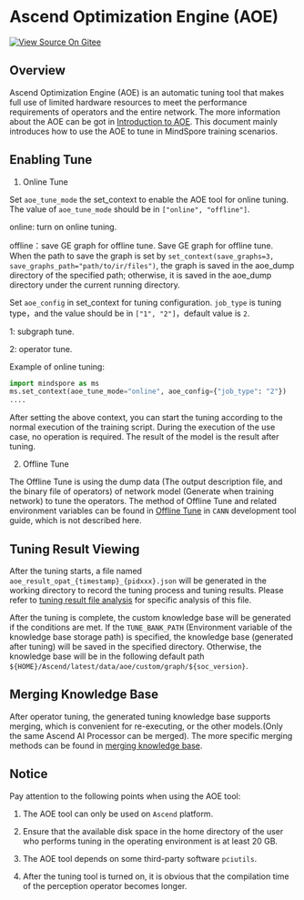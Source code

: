 # Ascend Optimization Engine (AOE)

[![View Source On Gitee](https://mindspore-website.obs.cn-north-4.myhuaweicloud.com/website-images/master/resource/_static/logo_source_en.png)](https://gitee.com/mindspore/docs/blob/master/tutorials/experts/source_en/debug/aoe.md)&nbsp;&nbsp;

## Overview

Ascend Optimization Engine (AOE) is an automatic tuning tool that makes full use of limited hardware resources to meet the performance requirements of operators and the entire network. The more information about the AOE can be got in [Introduction to AOE](https://www.hiascend.com/document/detail/en/CANNCommunityEdition/600alphaX/developmenttools/devtool/aoe_16_001.html). This document mainly introduces how to use the AOE to tune in MindSpore training scenarios.

## Enabling Tune

1. Online Tune

  Set `aoe_tune_mode` the set_context to enable the AOE tool for online tuning. The value of `aoe_tune_mode` should be in `["online", "offline"]`.

  online: turn on online tuning.

  offline：save GE graph for offline tune. Save GE graph for offline tune. When the path to save the graph is set by `set_context(save_graphs=3, save_graphs_path="path/to/ir/files")`, the graph is saved in the aoe_dump directory of the specified path; otherwise, it is saved in the aoe_dump directory under the current running directory.

  Set `aoe_config` in set_context for tuning configuration. `job_type` is tuning type，and the value should be in `["1", "2"]`，default value is `2`.

  1: subgraph tune.

  2: operator tune.

  Example of online tuning:

  ```python
  import mindspore as ms
  ms.set_context(aoe_tune_mode="online", aoe_config={"job_type": "2"})
  ....
  ```

  After setting the above context, you can start the tuning according to the normal execution of the training script. During the execution of the use case, no operation is required. The result of the model is the result after tuning.

2. Offline Tune

  The Offline Tune is using the dump data (The output description file, and the binary file of operators) of network model (Generate when training network) to tune the operators. The method of Offline Tune and related environment variables can be found in [Offline Tune](https://www.hiascend.com/document/detail/en/CANNCommunityEdition/600alphaX/developmenttools/devtool/aoe_16_023.html) in `CANN` development tool guide, which is not described here.

## Tuning Result Viewing

After the tuning starts, a file named `aoe_result_opat_{timestamp}_{pidxxx}.json` will be generated in the working directory to record the tuning process and tuning results. Please refer to [tuning result file analysis](https://www.hiascend.com/document/detail/en/CANNCommunityEdition/600alphaX/developmenttools/devtool/aoe_16_028.html) for specific analysis of this file.

After the tuning is complete, the custom knowledge base will be generated if the conditions are met. If the `TUNE_BANK_PATH` (Environment variable of the knowledge base storage path) is specified, the knowledge base (generated after tuning) will be saved in the specified directory. Otherwise, the knowledge base will be in the following default path `${HOME}/Ascend/latest/data/aoe/custom/graph/${soc_version}`.

## Merging Knowledge Base

After operator tuning, the generated tuning knowledge base supports merging, which is convenient for re-executing, or the other models.(Only the same Ascend AI Processor can be merged). The more specific merging methods can be found in [merging knowledge base](https://www.hiascend.com/document/detail/en/CANNCommunityEdition/600alphaX/developmenttools/devtool/aoepar_16_055.html).

## Notice

Pay attention to the following points when using the AOE tool:

1. The AOE tool can only be used on `Ascend` platform.

2. Ensure that the available disk space in the home directory of the user who performs tuning in the operating environment is at least 20 GB.

3. The AOE tool depends on some third-party software `pciutils`.

4. After the tuning tool is turned on, it is obvious that the compilation time of the perception operator becomes longer.